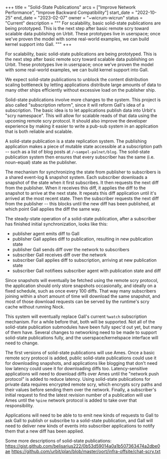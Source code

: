 +++
title = "Solid-State Publications"
arcs = ["Improve Network Performance", "Improve Backward Compatibility"]
start_date = "2022-10-25"
end_date = "2023-02-07"
owner = "~wicrum-wicrun"
status = "Current"
description = """
For scalability, basic solid-state publications are being prototyped.  This is the next step after basic remote scry toward scalable data publishing on Urbit.  These prototypes live in userspace; once we've proven the model with some real-world examples, we can build kernel support into Gall.
"""
+++

For scalability, basic solid-state publications are being prototyped.  This is the next step after basic remote scry toward scalable data publishing on Urbit.  These prototypes live in userspace; once we've proven the model with some real-world examples, we can build kernel support into Gall.

We expect solid-state publications to unblock the content distribution scaling bottleneck by letting applications distribute large amounts of data to many other ships efficiently without excessive load on the publisher ship.

Solid-state publications involve more changes to the system.  This project is also called "subscription reform", since it will reform Gall's idea of a subscription.  The basic idea is to let applications publish data into Urbit's "scry namespace".  This will allow for scalable reads of that data using the upcoming remote scry protocol.  It should also improve the developer experience by making it easier to write a pub-sub system in an application that is both reliable and scalable.

A solid-state publication is a state replication system.  The publishing application makes a piece of mutable state accessible at a subscription path -- such as a list of blog posts at `/~sampel-palnet/blog`.  The solid-state publication system then ensures that every subscriber has the same (i.e. noun-equal) state as the publisher.

The mechanism for synchronizing the state from publisher to subscribers is a shared event-log & snapshot system.  Each subscriber downloads a snapshot of the state when it first subscribes.  It then requests the next diff from the publisher.  When it receives this diff, it applies the diff to the snapshot to arrive at the next state.  It repeats this diff application until it's arrived at the most recent state.  Then the subscriber requests the next diff from the publisher -- this blocks until the new diff has been published, at which point Gall applies the diff the same way.

The steady-state operation of a solid-state publication, after a subscriber has finished initial synchronization, looks like this:
- publisher agent emits diff to Gall
- publisher Gall applies diff to publication, resulting in new publication state
- publisher Gall sends diff over the network to subscribers
- subscriber Gall receives diff over the network
- subscriber Gall applies diff to subscription, arriving at new publication state
- subscriber Gall notifiees subscriber agent with publication state and diff

Since snapshots will eventually be fetched using the remote scry protocol, the application should only store snapshots occasionally, and ideally on a fixed schedule, such as once every 100 diffs.  That way many subscribers joining within a short amount of time will download the same snapshot, and most of those download requests can be served by the runtime's scry cache without running Nock.

This system will eventually replace Gall's current `%watch` subscription mechanism.  For a while before that, both will be supported.  Not all of the solid-state publication submodules have been fully spec'd out yet, but many of them have.  Several changes to networking need to be made to support solid-state publications fully, and the userspace/kernelspace interface will need to change.

The first versions of solid-state publications will use Ames.  Once a basic remote scry protocol is added, public solid-state publications could use it for downloading snapshots, and applications like blogging that don't need low latency could usee it for downloading diffs too.  Latency-sensitive applications will need to download diffs over Ames until the "network push protocol" is added to reduce latency.  Using solid-state publications for private data requires encrypted remote scry, which encrypts scry paths and their values before sending them over the network.  Finally, a subscriber's initial request to find the latest revision number of a publication will use Ames until the `%pine` network protocol is added to take over that responsibility.

Applications will need to be able to to emit new kinds of requests to Gall to ask Gall to publish or subscribe to a solid-state publication, and Gall will need to deliver new kinds of events into subscriber applications to notify them that a new diff has been applied.

Some more descriptions of solid-state publications:
https://gist.github.com/belisarius222/0b53d59014a0a1b507363474a2dbe0ae
https://github.com/urbit/plan/blob/master/oort/infra-offsite/chat-scry.txt
